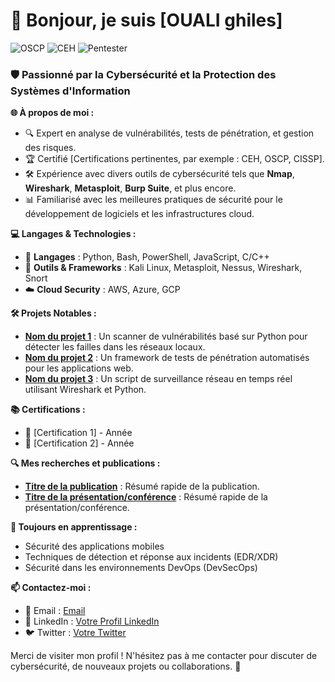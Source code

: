 # 👋 Bonjour, je suis [OUALI ghiles]
![OSCP](https://img.shields.io/badge/OSCP-Certified-red)
![CEH](https://img.shields.io/badge/CEH-Certified-blue)
![Pentester](https://img.shields.io/badge/Role-Pentester-green)


### 🛡️ Passionné par la Cybersécurité et la Protection des Systèmes d'Information

**🌐 À propos de moi :**
- 🔍 Expert en analyse de vulnérabilités, tests de pénétration, et gestion des risques.
- 🏆 Certifié [Certifications pertinentes, par exemple : CEH, OSCP, CISSP].
- 🛠️ Expérience avec divers outils de cybersécurité tels que **Nmap**, **Wireshark**, **Metasploit**, **Burp Suite**, et plus encore.
- 📊 Familiarisé avec les meilleures pratiques de sécurité pour le développement de logiciels et les infrastructures cloud.

**💻 Langages & Technologies :**
- 💾 **Langages** : Python, Bash, PowerShell, JavaScript, C/C++
- 🔐 **Outils & Frameworks** : Kali Linux, Metasploit, Nessus, Wireshark, Snort
- ☁️ **Cloud Security** : AWS, Azure, GCP

**🛠️ Projets Notables :**
- **[Nom du projet 1](lien-du-projet)** : Un scanner de vulnérabilités basé sur Python pour détecter les failles dans les réseaux locaux.
- **[Nom du projet 2](lien-du-projet)** : Un framework de tests de pénétration automatisés pour les applications web.
- **[Nom du projet 3](lien-du-projet)** : Un script de surveillance réseau en temps réel utilisant Wireshark et Python.

**📚 Certifications :**
- 🏅 [Certification 1] - Année
- 🏅 [Certification 2] - Année

**🔍 Mes recherches et publications :**
- **[Titre de la publication](lien)** : Résumé rapide de la publication.
- **[Titre de la présentation/conférence](lien)** : Résumé rapide de la présentation/conférence.

**🌱 Toujours en apprentissage :**
- Sécurité des applications mobiles
- Techniques de détection et réponse aux incidents (EDR/XDR)
- Sécurité dans les environnements DevOps (DevSecOps)

**📫 Contactez-moi :**
- 📨 Email : [Email](g_ouali@estin.dz)
- 💼 LinkedIn : [Votre Profil LinkedIn](www.linkedin.com/in/ghiles-ouali)
- 🐦 Twitter : [Votre Twitter](https://x.com/ouali_ghilass06/with_replies)

Merci de visiter mon profil ! N'hésitez pas à me contacter pour discuter de cybersécurité, de nouveaux projets ou collaborations. 👾
